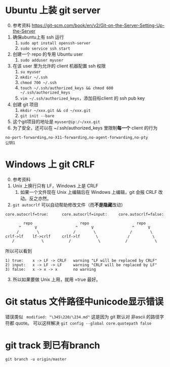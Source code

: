 # Ubuntu 上装 git server
0. 参考资料 https://git-scm.com/book/en/v2/Git-on-the-Server-Setting-Up-the-Server
1. 确保ubuntu上有 ssh 运行
	1. `sudo apt install openssh-server`
	2. `sudo service ssh start`
2. 创建一个 repo 的专用 Ubuntu user
	1. `sudo adduser myuser`
3. 在该 user 里为允许的 client 机器配置 ssh 权限
	1. `su myuser`
	2. `mkdir ~/.ssh`
	3. `chmod 700 ~/.ssh`
	4. `touch ~/.ssh/authorized_keys && chmod 600 ~/.ssh/authorized_keys`
	5. `vim ~/.ssh/authorized_keys`，添加目标client 的 ssh pub key
4. 创建 git 项目
	1. `mkdir ~/xxx.git && cd ~/xxx.git`
	2. `git init --bare`
5. 这个git项目的地址是 `myuser@ip:/~/xxx.git`
6. 为了安全，还可以在 ~/.ssh/authorized_keys 里限制**每一个** client 的行为
```
no-port-forwarding,no-X11-forwarding,no-agent-forwarding,no-pty
公钥1
```

# Windows 上 git CRLF
0. 参考资料
1. Unix 上换行只有 LF，Windows 上是 CRLF
	1. 如果一个文件现在 Unix 上编辑后在 Windows 上编辑，git 会报 CRLF 改动。反之亦然。
2. `git autocrlf` 可以自动帮助修改文件（而**不是隐藏**改动）
```
core.autocrlf=true:      core.autocrlf=input:     core.autocrlf=false:
                                             
        repo                     repo                     repo
      ^      V                 ^      V                 ^      V
     /        \               /        \               /        \
crlf->lf    lf->crlf     crlf->lf       \             /          \      
   /            \           /            \           /            \
```
所以可以看到
```
1) true:    x -> LF -> CRLF   warning "LF will be replaced by CRLF"
2) input:   x -> LF -> LF     warning "CRLF will be replaced by LF"
3) false:   x -> x -> x       no warning
```
3. 所以如果要做 Unix 上用，就用 =true 最好。

# Git status 文件路径中unicode显示错误
错误类似 ` modified: "\345\220/\234.md"`
这是因为 git 默认对 非ascii 的路径字符都 quote。
可以这样解决 `git config --global core.quotepath false`

# git track 到已有branch
`git branch -u origin/master`